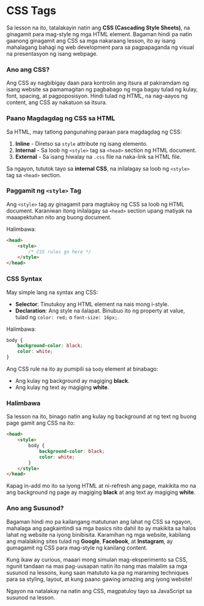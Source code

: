 # **CSS Tags**

Sa lesson na ito, tatalakayin natin ang **CSS (Cascading Style Sheets)**, na ginagamit para mag-style ng mga HTML element. Bagaman hindi pa natin gaanong ginagamit ang CSS sa mga nakaraang lesson, ito ay isang mahalagang bahagi ng web development para sa pagpapaganda ng visual na presentasyon ng isang webpage.

### **Ano ang CSS?**

Ang CSS ay nagbibigay daan para kontrolin ang itsura at pakiramdam ng isang website sa pamamagitan ng pagbabago ng mga bagay tulad ng kulay, font, spacing, at pagpoposisyon. Hindi tulad ng HTML, na nag-aayos ng content, ang CSS ay nakatuon sa itsura.

### **Paano Magdagdag ng CSS sa HTML**

Sa HTML, may tatlong pangunahing paraan para magdagdag ng CSS:
1. **Inline** - Diretso sa `style` attribute ng isang elemento.
2. **Internal** - Sa loob ng `<style>` tag sa `<head>` section ng HTML document.
3. **External** - Sa isang hiwalay na `.css` file na naka-link sa HTML file.

Sa ngayon, tututok tayo sa **internal CSS**, na inilalagay sa loob ng `<style>` tag sa `<head>` section.

### **Paggamit ng `<style>` Tag**

Ang `<style>` tag ay ginagamit para magtukoy ng CSS sa loob ng HTML document. Karaniwan itong inilalagay sa `<head>` section upang matiyak na maaapektuhan nito ang buong document.

Halimbawa:

```html
<head>
    <style>
        /* CSS rules go here */
    </style>
</head>
```

### **CSS Syntax**

May simple lang na syntax ang CSS:
- **Selector**: Tinutukoy ang HTML element na nais mong i-style.
- **Declaration**: Ang style na ilalapat. Binubuo ito ng property at value, tulad ng `color: red;` o `font-size: 16px;`.

Halimbawa:
```css
body {
    background-color: black;
    color: white;
}
```

Ang CSS rule na ito ay pumipili sa `body` element at binabago:
- Ang kulay ng background ay magiging **black**.
- Ang kulay ng text ay magiging **white**.

### **Halimbawa**

Sa lesson na ito, binago natin ang kulay ng background at ng text ng buong page gamit ang CSS na ito:

```html
<head>
    <style>
        body {
            background-color: black;
            color: white;
        }
    </style>
</head>
```

Kapag in-add mo ito sa iyong HTML at ni-refresh ang page, makikita mo na ang background ng page ay magiging **black** at ang text ay magiging **white**.

### **Ano ang Susunod?**

Bagaman hindi mo pa kailangang matutunan ang lahat ng CSS sa ngayon, mahalaga ang pagkaintindi sa mga basics nito dahil ito ay makikita sa halos lahat ng website na iyong binibisita. Karamihan ng mga website, kabilang ang malalaking sites tulad ng **Google**, **Facebook**, at **Instagram**, ay gumagamit ng CSS para mag-style ng kanilang content.

Kung ikaw ay curious, maaari mong simulan mag-eksperimento sa CSS, ngunit tandaan na mas pag-uusapan natin ito nang mas malalim sa mga susunod na lessons, kung saan matututo ka pa ng maraming techniques para sa styling, layout, at kung paano gawing amazing ang iyong website!

Ngayon na natalakay na natin ang CSS, magpatuloy tayo sa JavaScript sa susunod na lesson.